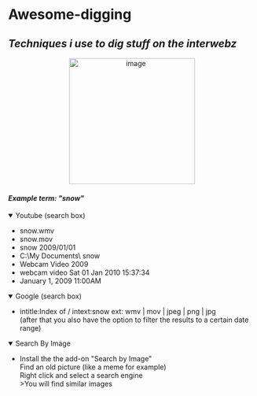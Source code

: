 # Awesome-digging
## *Techniques i use to dig stuff on the interwebz*
<p align="center">
  <img src="https://pbs.twimg.com/media/FV4NHaHWIAIBWYy?format=jpg&name=small" width="256" title="image">
</p>

#### ***Example term: "snow"***

<details open>
    <summary>Youtube (search box)</summary>
    <ul>
        <li>snow.wmv</li>
        <li>snow.mov</li>
        <li>snow 2009/01/01</li>
        <li>C:\My Documents\ snow</li>
        <li>Webcam Video 2009</li>
        <li>webcam video Sat 01 Jan 2010 15:37:34</li>
        <li>January 1, 2009 11:00AM</li>     
    </ul>
</details>

<details open>
    <summary>Google (search box)</summary>
    <ul>
        <li>intitle:Index of / intext:snow ext: wmv | mov | jpeg | png | jpg<br/>
            (after that you also have the option to filter the results to a certain date range)</li>
    </ul>
</details>

<details open>
    <summary>Search By Image</summary>
    <ul>
        <li>Install the the add-on "Search by Image"<br/>
            Find an old picture (like a meme for example)<br/>
            Right click and select a search engine <br/>
            >You will find similar images<br/>
        </li>
    </ul>
</details>
